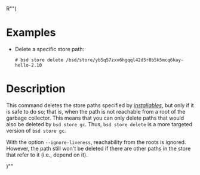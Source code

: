 R""(

# Examples

* Delete a specific store path:

  ```console
  # bsd store delete /bsd/store/yb5q57zxv6hgqql42d5r8b5k5mcq6kay-hello-2.10
  ```

# Description

This command deletes the store paths specified by [*installables*](./bsd.md#installables),
but only if it is safe to do so; that is, when the path is not
reachable from a root of the garbage collector. This means that you
can only delete paths that would also be deleted by `bsd store
gc`. Thus, `bsd store delete` is a more targeted version of `bsd store
gc`.

With the option `--ignore-liveness`, reachability from the roots is
ignored. However, the path still won't be deleted if there are other
paths in the store that refer to it (i.e., depend on it).

)""

